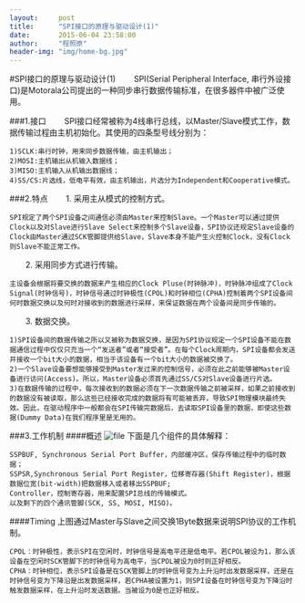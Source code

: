 ```yaml
---
layout:     post
title:      "SPI接口的原理与驱动设计(1)"
date:       2015-06-04 23:58:00
author:     "程照原"
header-img: "img/home-bg.jpg"
---
```

#SPI接口的原理与驱动设计(1)
　　SPI(Serial Peripheral Interface, 串行外设接口)是Motorala公司提出的一种同步串行数据传输标准，在很多器件中被广泛使用。

###1.接口
　　SPI接口经常被称为4线串行总线，以Master/Slave模式工作，数据传输过程由主机初始化。其使用的四条型号线分别为：
    
    1)SCLK:串行时钟，用来同步数据传输，由主机输出；
    2)MOSI:主机输出从机输入数据线；
    3)MISO:主机输入从机输出数据线；
    4)SS/CS:片选线，低电平有效，由主机输出，片选分为Independent和Cooperative模式。

###2.特点
　　1. 采用主从模式的控制方式。

    SPI规定了两个SPI设备之间通信必须由Master来控制Slave。一个Master可以通过提供Clock以及对Slave进行Slave Select来控制多个Slave设备，SPI协议还规定Slave设备的Clock由Master通过SCK管脚提供给Slave，Slave本身不能产生火控制Clock，没有Clock则Slave不能正常工作。

　　2. 采用同步方式进行传输。

    主设备会根据将要交换的数据来产生相应的Clock Pluse(时钟脉冲)，时钟脉冲组成了Clock Signal(时钟信号)，时钟信号通过时钟极性(CPOL)和时钟相位(CPHA)控制着两个SPI设备间何时数据交换以及何时对接收到的数据进行采样，来保证数据在两个设备间是同步传输的。

　　3. 数据交换。

    1)SPI设备间的数据传输之所以又被称为数据交换，是因为SPI协议规定一个SPI设备不能在数据通信过程中仅仅只充当一个“发送者”或者“接受者”。在每个Clock周期内，SPI设备都会发送并接收一个bit大小的数据，相当于该设备有一个bit大小的数据被交换了。
    2)一个Slave设备要想能够接受到Master发过来的控制信号，必须在此之前能够被Master设备进行访问(Access)。所以，Master设备必须首先通过SS/CS对Slave设备进行片选。
    3)在数据传输的过程中，每次接收到的数据必须在下一次数据传输之前被采样，如果之前接收到的数据没有被读取，那么这些已经接收完成的数据将有可能被丢弃，导致SPI物理模块最终失效。因此，在驱动程序中一般都会在SPI传输完数据后，去读取SPI设备里的数据，即使这些数据(Dummy Data)在我们程序里是无用的。

###3.工作机制
####概述
![file](/blog/img/spi_arch.jpg)
下面是几个组件的具体解释：

    SSPBUF, Synchronous Serial Port Buffer，内部缓冲区，保存传输过程中的临时数据；
    SSPSR,Synchronous Serial Port Register，位移寄存器(Shift Register)，根据数据位宽(bit-width)把数据移入或者移出SSPBUF;
    Controller，控制寄存器，用来配置SPI总线的传输模式。
    以及剩下的四个通讯管脚(SCK, SS, MOSI, MISO)。

####Timing
上图通过Master与Slave之间交换1Byte数据来说明SPI协议的工作机制。

    CPOL：时钟极性，表示SPI在空闲时，时钟信号是高电平还是低电平。若CPOL被设为1，那么该设备在空闲时SCK管脚下的时钟信号为高电平，当CPOL被设为0时则正好相反。
    CPHA：时钟相位，表示SPI设备是在SCK管脚上的时钟信号变为上升沿时出发数据采样，还是在时钟信号变为下降沿是出发数据采样，若CPHA被设置为1，则SPI设备在时钟信号变为下降沿时触发数据采样，在上升沿时发送数据。当被设为0是也正好相反。
